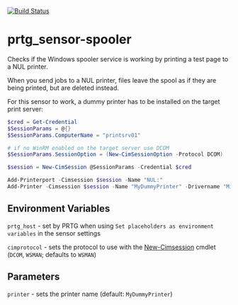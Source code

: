 [![Build Status](https://dev.azure.com/john-doe1/prtg_sensor-spooler/_apis/build/status/joxz.prtg_sensor-spooler?branchName=master)](https://dev.azure.com/john-doe1/prtg_sensor-spooler/_build/latest?definitionId=1&branchName=master)

# prtg_sensor-spooler

Checks if the Windows spooler service is working by printing a test page to a NUL printer.

When you send jobs to a NUL printer, files leave the spool as if they are being printed, but are deleted instead.

For this sensor to work, a dummy printer has to be installed on the target print server:

```powershell
$cred = Get-Credential
$SessionParams = @{}
$SessionParams.ComputerName = "printsrv01"

# if no WinRM enabled on the target server use DCOM
$SessionParams.SessionOption = (New-CimSessionOption -Protocol DCOM)

$session = New-CimSession @SessionParams -Credential $cred

Add-Printerport -Cimsession $session -Name "NUL:"
Add-Printer -Cimsession $session -Name "MyDummyPrinter" -Drivername "Microsoft XPS Document Writer v4" -Portname "NUL:"
```

## Environment Variables

`prtg_host` - set by PRTG when using `Set placeholders as environment variables` in the sensor settings

`cimprotocol` - sets the protocol to use with the [New-Cimsession](https://docs.microsoft.com/en-us/powershell/module/cimcmdlets/new-cimsession) cmdlet (`DCOM`, `WSMAN`; defaults to `WSMAN`) 

## Parameters

`printer` - sets the printer name (default: `MyDummyPrinter`)